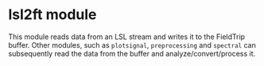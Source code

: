 # lsl2ft module

This module reads data from an LSL stream and writes it to the FieldTrip buffer. Other modules, such as `plotsignal`, `preprocessing` and `spectral` can subsequently read the data from the buffer and analyze/convert/process it.
